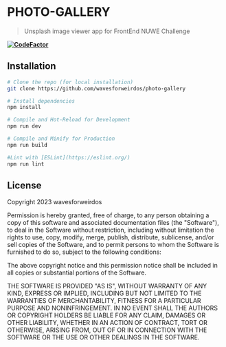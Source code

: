 # PHOTO-GALLERY

> Unsplash image viewer app for FrontEnd NUWE Challenge

**[![CodeFactor](https://www.codefactor.io/repository/github/wavesforweirdos/photo-gallery/badge)](https://www.codefactor.io/repository/github/wavesforweirdos/photo-gallery)**

## Installation

```sh
# Clone the repo (for local installation)
git clone https://github.com/wavesforweirdos/photo-gallery
```

```sh
# Install dependencies
npm install
```

```sh
# Compile and Hot-Reload for Development
npm run dev
```

```sh
# Compile and Minify for Production
npm run build
```

```sh
#Lint with [ESLint](https://eslint.org/)
npm run lint
```

## License 
Copyright 2023 wavesforweirdos

Permission is hereby granted, free of charge, to any person obtaining a copy of this software and associated documentation files (the "Software"), to deal in the Software without restriction, including without limitation the rights to use, copy, modify, merge, publish, distribute, sublicense, and/or sell copies of the Software, and to permit persons to whom the Software is furnished to do so, subject to the following conditions:

The above copyright notice and this permission notice shall be included in all copies or substantial portions of the Software.

THE SOFTWARE IS PROVIDED "AS IS", WITHOUT WARRANTY OF ANY KIND, EXPRESS OR IMPLIED, INCLUDING BUT NOT LIMITED TO THE WARRANTIES OF MERCHANTABILITY, FITNESS FOR A PARTICULAR PURPOSE AND NONINFRINGEMENT. IN NO EVENT SHALL THE AUTHORS OR COPYRIGHT HOLDERS BE LIABLE FOR ANY CLAIM, DAMAGES OR OTHER LIABILITY, WHETHER IN AN ACTION OF CONTRACT, TORT OR OTHERWISE, ARISING FROM, OUT OF OR IN CONNECTION WITH THE SOFTWARE OR THE USE OR OTHER DEALINGS IN THE SOFTWARE.
